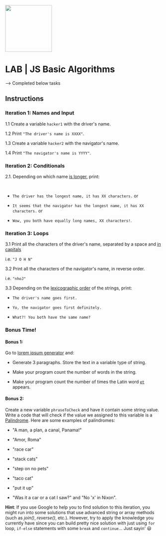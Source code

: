 
<img src="https://imgur.com/XOS1Vdh.png"  width="150px" height="150px">

  

# LAB | JS Basic Algorithms

 
<!-- 
Welcome to your first bootcamp exercise at Open Bootcamp!

  

The goal of this exercise is to get you familiarized with the primitive data structures in JavaScript, which we just covered in the class. Feel free to reference lesson materials and don't limit yourself but be curious and use Google to explore multiple solutions.

  

Ready?

  

![qrjeCm](https://user-images.githubusercontent.com/76580/167263489-bd345c02-6c3b-425e-9a9c-96390dea9ba6.gif)

  

## Introduction

  

 
Ready to start?

  
  

## Requirements

  

- Fork this repo

- Clone this repo

- Type this in the *File Tab* (left panel)

  

```javascript

console.log("I'm ready!");

```

- Save

- Open a terminal and navigate to the directory where the script file is, then issue the following command `node js/index.js`

- If you can see the message in the terminal panel (bottom), you are really ready!

  

-  __After the first iteration, or later at any point, or once you finish, follow the steps for submission.__

  

## Submission

  

Upon completion, run the following commands:

  

```shell

$ git add .

$ git commit -m "done"

$ git push origin master

```

Create Pull Request so that we can check your work. Not all assignments are meant to be reviewed but expect us to randomly review few and give you feedback.

  

_You should make a PR (stands for Pull Request) as soon as you make any significant change. You shouldn't have to wait until you're completely done with this or any other exercise to make the PR. After you do the first PR, any other time you push the changes (following the previous three steps), your change will appear automatically on the PR and we will be able to check it._

  

<!-- ## Submission -->

  

<!-- When you are done and you have checked that everything works fine, click on the **Share** button and copy the link from the *Share Link* field. Send this link to your TAs so they can check up your work.

![](https://s3-eu-west-1.amazonaws.com/ih-materials/uploads/upload_b2aa98f91affe5d4c5f12f216b069184.png) -->

   -->
Completed below tasks

## Instructions

  

### Iteration 1: Names and Input

  

1.1 Create a variable `hacker1` with the driver's name. <br>

1.2 Print `"The driver's name is XXXX"`.<br>

1.3 Create a variable `hacker2` with the navigator's name.<br>

1.4 Print `"The navigator's name is YYYY"`.

  

### Iteration 2: Conditionals

2.1. Depending on which name [is longer](https://developer.mozilla.org/en-US/docs/Web/JavaScript/Reference/Global_Objects/String/length), print:

<br>

- `The driver has the longest name, it has XX characters.` or <br>

- `It seems that the navigator has the longest name, it has XX characters.` or <br>

- `Wow, you both have equally long names, XX characters!`.

  

### Iteration 3: Loops

3.1 Print all the characters of the driver's name, separated by a space and [in capitals](https://developer.mozilla.org/en-US/docs/Web/JavaScript/Reference/Global_Objects/String/toUpperCase)

i.e. `"J O H N"`

3.2 Print all the characters of the navigator's name, in reverse order.

i.e. `"nhoJ"`

3.3 Depending on the [lexicographic order](https://en.wikipedia.org/wiki/Lexicographical_order) of the strings, print: <br>

- `The driver's name goes first.`  <br>

- `Yo, the navigator goes first definitely.`  <br>

- `What?! You both have the same name?`

  

### Bonus Time!

  

#### Bonus 1:

Go to [lorem ipsum generator](http://www.lipsum.com/) and:

- Generate 3 paragraphs. Store the text in a variable type of string.

- Make your program count the number of words in the string.

- Make your program count the number of times the Latin word [`et`](https://en.wiktionary.org/wiki/et#Latin) appears.

  

#### Bonus 2:

Create a new variable `phraseToCheck` and have it contain some string value. Write a code that will check if the value we assigned to this variable is a [Palindrome](https://en.wikipedia.org/wiki/Palindrome). Here are some examples of palindromes:

- "A man, a plan, a canal, Panama!"

- "Amor, Roma"

- "race car"

- "stack cats"

- "step on no pets"

- "taco cat"

- "put it up"

- "Was it a car or a cat I saw?" and "No 'x' in Nixon".

__Hint__: If you use Google to help you to find solution to this iteration, you might run into some solutions that use advanced string or array methods (such as _join()_, _reverse()_, etc.). However, try to apply the knowledge you currently have since you can build pretty nice solution with just using `for` loop, `if-else` statements with some `break` and `continue`... Just sayin' :smiley:

  

<!-- ## Extra Resources

  

- [String - MDN](https://developer.mozilla.org/en-US/docs/Web/JavaScript/Reference/Global_Objects/String)

- [if - MDN](https://developer.mozilla.org/en-US/docs/Web/JavaScript/Reference/Statements/if...else)

- [while - MDN](https://developer.mozilla.org/en-US/docs/Web/JavaScript/Reference/Statements/while)

- [for - MDN](https://developer.mozilla.org/en-US/docs/Web/JavaScript/Reference/Statements/for)

  
  

__Happy coding!__ :heart: -->
